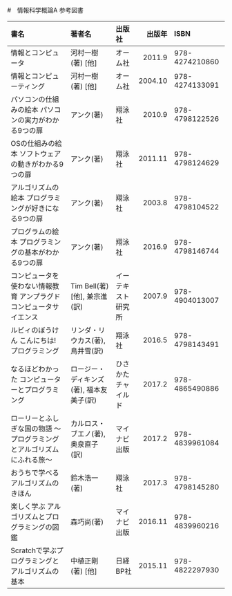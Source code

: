 #　情報科学概論A 参考図書

|書名|著者名|出版社|出版年|ISBN|
|:--|:--|:--|--:|:--|
|情報とコンピュータ|河村一樹(著) [他]|オーム社|2011.9|978-4274210860|
|情報とコンピューティング|河村一樹(著) [他]|オーム社|2004.10|978-4274133091|
|パソコンの仕組みの絵本 パソコンの実力がわかる9つの扉|アンク(著)|翔泳社|2010.9|978-4798122526|
|OSの仕組みの絵本 ソフトウェアの動きがわかる9つの扉|アンク(著)|翔泳社|2011.11|978-4798124629|
|アルゴリズムの絵本 プログラミングが好きになる9つの扉|アンク(著)|翔泳社|2003.8|978-4798104522|
|プログラムの絵本 プログラミングの基本がわかる9つの扉|アンク(著)|翔泳社|2016.9|978-4798146744
|コンピュータを使わない情報教育 アンプラグドコンピュータサイエンス|Tim Bell(著) [他], 兼宗進(訳)|イーテキスト研究所|2007.9|978-4904013007|
|ルビィのぼうけん こんにちは! プログラミング|リンダ・リウカス(著), 鳥井雪(訳)|翔泳社|2016.5|978-4798143491|
|なるほどわかった コンピューターとプログラミング|ロージー・ディキンズ(著), 福本友美子(訳)|ひさかたチャイルド|2017.2|978-4865490886|
|ローリーとふしぎな国の物語 ～プログラミングとアルゴリズムにふれる旅～|カルロス・ブエノ(著), 奥泉直子(訳)|マイナビ出版|2017.2|978-4839961084|
|おうちで学べるアルゴリズムのきほん|鈴木浩一(著)|翔泳社|2017.3|978-4798145280|
|楽しく学ぶ アルゴリズムとプログラミングの図鑑|森巧尚(著)|マイナビ出版|2016.11|978-4839960216|
|Scratchで学ぶプログラミングとアルゴリズムの基本|中植正剛(著) [他]|日経BP社|2015.11|978-4822297930